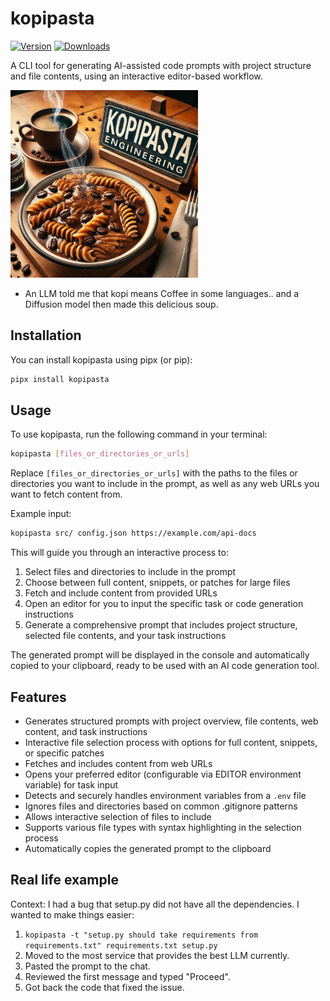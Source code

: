 # kopipasta

[![Version](https://img.shields.io/pypi/v/kopipasta.svg)](https://pypi.python.org/pypi/kopipasta)
[![Downloads](http://pepy.tech/badge/kopipasta)](http://pepy.tech/project/kopipasta)

A CLI tool for generating AI-assisted code prompts with project structure and file contents, using an interactive editor-based workflow.

<img src="kopipasta.jpg" alt="kopipasta" width="300">

- An LLM told me that kopi means Coffee in some languages.. and a Diffusion model then made this delicious soup.

## Installation

You can install kopipasta using pipx (or pip):

```bash
pipx install kopipasta
```

## Usage

To use kopipasta, run the following command in your terminal:

```bash
kopipasta [files_or_directories_or_urls]
```

Replace `[files_or_directories_or_urls]` with the paths to the files or directories you want to include in the prompt, as well as any web URLs you want to fetch content from.

Example input:
```bash
kopipasta src/ config.json https://example.com/api-docs
```

This will guide you through an interactive process to:
1. Select files and directories to include in the prompt
2. Choose between full content, snippets, or patches for large files
3. Fetch and include content from provided URLs
4. Open an editor for you to input the specific task or code generation instructions
5. Generate a comprehensive prompt that includes project structure, selected file contents, and your task instructions

The generated prompt will be displayed in the console and automatically copied to your clipboard, ready to be used with an AI code generation tool.

## Features

- Generates structured prompts with project overview, file contents, web content, and task instructions
- Interactive file selection process with options for full content, snippets, or specific patches
- Fetches and includes content from web URLs
- Opens your preferred editor (configurable via EDITOR environment variable) for task input
- Detects and securely handles environment variables from a `.env` file
- Ignores files and directories based on common .gitignore patterns
- Allows interactive selection of files to include
- Supports various file types with syntax highlighting in the selection process
- Automatically copies the generated prompt to the clipboard

## Real life example

Context:
I had a bug that setup.py did not have all the dependencies. I wanted to make things easier:

1. `kopipasta -t "setup.py should take requirements from requirements.txt" requirements.txt setup.py`
2. Moved to the most service that provides the best LLM currently.
3. Pasted the prompt to the chat.
4. Reviewed the first message and typed "Proceed".
5. Got back the code that fixed the issue.


